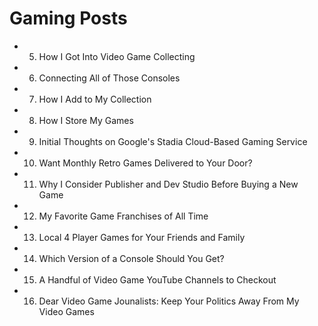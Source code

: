 # Gaming Posts

- 5. How I Got Into Video Game Collecting
- 6. Connecting All of Those Consoles
- 7. How I Add to My Collection
- 8. How I Store My Games
- 9. Initial Thoughts on Google's Stadia Cloud-Based Gaming Service
- 10. Want Monthly Retro Games Delivered to Your Door?
- 11. Why I Consider Publisher and Dev Studio Before Buying a New Game
- 12. My Favorite Game Franchises of All Time
- 13. Local 4 Player Games for Your Friends and Family
- 14. Which Version of a Console Should You Get?
- 15. A Handful of Video Game YouTube Channels to Checkout
- 16. Dear Video Game Jounalists: Keep Your Politics Away From My Video Games